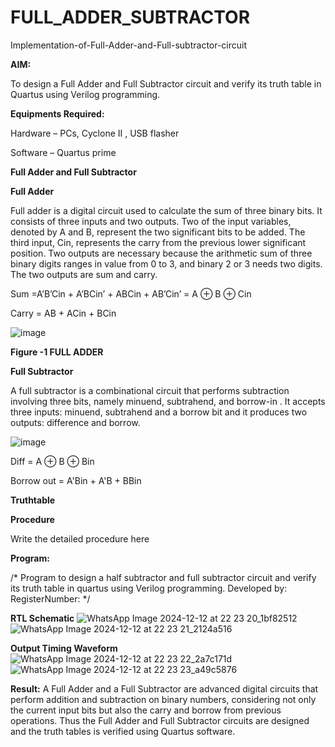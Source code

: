 # FULL_ADDER_SUBTRACTOR

Implementation-of-Full-Adder-and-Full-subtractor-circuit

**AIM:**

To design a Full Adder and Full Subtractor circuit and verify its truth table in Quartus using Verilog programming.

**Equipments Required:**

Hardware – PCs, Cyclone II , USB flasher

Software – Quartus prime

**Full Adder and Full Subtractor**

**Full Adder**

Full adder is a digital circuit used to calculate the sum of three binary bits. It consists of three inputs and two outputs. Two of the input variables, denoted by A and B, represent the two significant bits to be added. The third input, Cin, represents the carry from the previous lower significant position. Two outputs are necessary because the arithmetic sum of three binary digits ranges in value from 0 to 3, and binary 2 or 3 needs two digits. The two outputs are sum and carry.

Sum =A’B’Cin + A’BCin’ + ABCin + AB’Cin’ = A ⊕ B ⊕ Cin 

Carry = AB + ACin + BCin

![image](https://github.com/naavaneetha/FULL_ADDER_SUBTRACTOR/assets/154305477/0f30ba51-5ffb-4198-845f-18e054f675e7)

**Figure -1 FULL ADDER**

**Full Subtractor**

A full subtractor is a combinational circuit that performs subtraction involving three bits, namely minuend, subtrahend, and borrow-in . It accepts three inputs: minuend, subtrahend and a borrow bit and it produces two outputs: difference and borrow.

![image](https://github.com/naavaneetha/FULL_ADDER_SUBTRACTOR/assets/154305477/02b24f51-ab51-4304-9ad6-7b81ffc1ead5)

Diff = A ⊕ B ⊕ Bin 

Borrow out = A'Bin + A'B + BBin

**Truthtable**

**Procedure**

Write the detailed procedure here

**Program:**

/* Program to design a half subtractor and full subtractor circuit and verify its truth table in quartus using Verilog programming. Developed by: RegisterNumber:
*/

**RTL Schematic**
![WhatsApp Image 2024-12-12 at 22 23 20_1bf82512](https://github.com/user-attachments/assets/3eda418d-8af4-48fe-9adb-60e6392413ad)
![WhatsApp Image 2024-12-12 at 22 23 21_2124a516](https://github.com/user-attachments/assets/a93dc141-bc56-4431-9cd2-3537384df0bf)

**Output Timing Waveform**
![WhatsApp Image 2024-12-12 at 22 23 22_2a7c171d](https://github.com/user-attachments/assets/754cf410-50ae-4b1b-97d0-c4d14b97d60b)
![WhatsApp Image 2024-12-12 at 22 23 23_a49c5876](https://github.com/user-attachments/assets/7ca7584d-2400-4e2b-98df-9c25026a581b)

**Result:**
A Full Adder and a Full Subtractor are advanced digital circuits that perform addition and subtraction on binary numbers, considering not only the current input bits but also the carry and borrow from previous operations.
Thus the Full Adder and Full Subtractor circuits are designed and the truth tables is verified using Quartus software.



